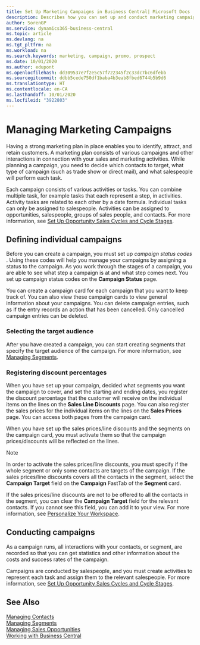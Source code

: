 ```yaml
---
title: Set Up Marketing Campaigns in Business Central| Microsoft Docs
description: Describes how you can set up and conduct marketing campaigns in Business Central to help you identify and attract prospects and retain customers.
author: SorenGP
ms.service: dynamics365-business-central
ms.topic: article
ms.devlang: na
ms.tgt_pltfrm: na
ms.workload: na
ms.search.keywords: marketing, campaign, promo, prospect
ms.date: 10/01/2020
ms.author: edupont
ms.openlocfilehash: dd309537e7f2e5c57f722345f2c33dc7bc6dfebb
ms.sourcegitcommit: ddbb5cede750df1baba4b3eab8fbed6744b5b9d6
ms.translationtype: HT
ms.contentlocale: en-CA
ms.lasthandoff: 10/01/2020
ms.locfileid: "3922803"
---
```

# <a name="managing-marketing-campaigns"></a>Managing Marketing Campaigns
Having a strong marketing plan in place enables you to identify, attract, and retain customers. A marketing plan consists of various campaigns and other interactions in connection with your sales and marketing activities. While planning a campaign, you need to decide which contacts to target, what type of campaign (such as trade show or direct mail), and what salespeople will perform each task.

Each campaign consists of various activities or tasks. You can combine multiple task, for example tasks that each represent a step, in activities. Activity tasks are related to each other by a date formula. Individual tasks can only be assigned to salespeople. Activities can be assigned to opportunities, salespeople, groups of sales people, and contacts. For more information, see [Set Up Opportunity Sales Cycles and Cycle Stages](marketing-how-setup-opportunity-sales-cycles-stages.md).

## <a name="defining-individual-campaigns"></a>Defining individual campaigns
Before you can create a campaign, you must set up *campaign status codes* . Using these codes will help you manage your campaigns by assigning a status to the campaign. As you work through the stages of a campaign, you are able to see what step a campaign is at and what step comes next. You set up campaign status codes on the **Campaign Status** page.

You can create a campaign card for each campaign that you want to keep track of. You can also view these campaign cards to view general information about your campaigns.
You can delete campaign entries, such as if the entry records an action that has been cancelled. Only cancelled campaign entries can be deleted.

### <a name="selecting-the-target-audience"></a>Selecting the target audience
After you have created a campaign, you can start creating segments that specify the target audience of the campaign. For more information, see [Managing Segments](marketing-segments.md).

### <a name="registering-discount-percentages"></a>Registering discount percentages
When you have set up your campaign, decided what segments you want the campaign to cover, and set the starting and ending dates, you register the discount percentage that the customer will receive on the individual items on the lines on the **Sales Line Discounts** page. You can also register the sales prices for the individual items on the lines on the **Sales Prices** page. You can access both pages from the campaign card.

 When you have set up the sales prices/line discounts and the segments on the campaign card, you must activate them so that the campaign prices/discounts will be reflected on the lines.

> [!NOTE]  
>   In order to activate the sales prices/line discounts, you must specify if the whole segment or only some contacts are targets of the campaign. If the sales prices/line discounts covers all the contacts in the segment, select the **Campaign Target** field on the **Campaign** FastTab of the **Segment** card.

If the sales prices/line discounts are not to be offered to all the contacts in the segment, you can clear the **Campaign Target** field for the relevant contacts. If you cannot see this field, you can add it to your view. For more information, see [Personalize Your Workspace](ui-personalization-user.md).

## <a name="conducting-campaigns"></a>Conducting campaigns
As a campaign runs, all interactions with your contacts, or segment, are recorded so that you can get statistics and other information about the costs and success rates of the campaign.

Campaigns are conducted by salespeople, and you must create activities to represent each task and assign them to the relevant salespeople. For more information, see [Set Up Opportunity Sales Cycles and Cycle Stages](marketing-how-setup-opportunity-sales-cycles-stages.md).

## <a name="see-also"></a>See Also
[Managing Contacts](marketing-contacts.md)  
[Managing Segments](marketing-segments.md)  
[Managing Sales Opportunities](marketing-manage-sales-opportunities.md)  
[Working with Business Central](ui-work-product.md)  
